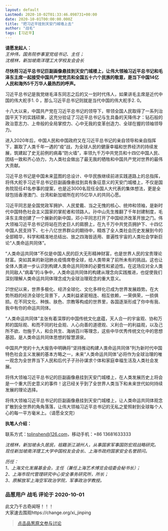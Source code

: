 ```yaml
---
layout: default
Lastmod: 2020-10-02T01:33:46.098731+00:00
date: 2020-10-01T00:00:00.000Z
title: "把习近平挂到天安门城墙上去"
author: "战毛"
tags: [习近平]
---
```


**请愿发起人：**  
_王仲伟，国务院参事室党组书记、主任；_  
_沈根林，新加坡南洋理工大学校友会会长_  
  
**尽快将习近平总书记巨副画像悬挂到天安门城楼上，让伟大领袖习近平总书记和毛泽东主席一起接受中国共产党党员和全国五十六个民族的敬意，是当下中国14亿人民和海外5千万华人最热烈的呼声。**  
  
习近平总书记是我党继毛泽东同志之后的又一划时代伟人，如果讲毛主席是近代中国的伟大舵手1. 0 ，那么习近平总书记则就是当代中国的伟大舵手2. 0。  
  
十八大以来，中国共产党在习近平总书记的领导下，带领全国人民取得了一系列治国平天下的实践硕果，这充分验证了习近平总书记与生具备的天降伟才：钻石般的政治意志力、上帝般的全局掌控力、心中无我的变革创造力、全球在握的领袖领导力。  
  
进入2020年后，中国人民和中国政府又在习近平总书记的亲自领导和亲自指挥下，赢取了人类千年一遇的“疫”战，为全球人民的健康幸福和世界经济的持续发展，筑建起了史无前例的病毒“防火墙”，率领九千万中共党员和十四亿中国人民、团结一致和齐心协力，为人类社会做出了最无我的牺牲和中国共产党对世界的最伟大贡献。  
  
习近平总书记是中国未来蓝图的总设计、中华民族继续前进实践道路上的总指挥，将伟大舵手习近平总书记巨副画像悬挂到具有象征意义的天安门城楼上，不仅是国务院现任41名参事的提案，也是近3000名现任全国人大代表的集体想法，更是全球包括香港澳门、台湾和新加坡所在的15亿华人的共同心愿。  
  
习近平同志是全国党政军拥护、人民爱戴、当之无愧的核心、统帅和领袖，是新时代中国特色社会主义国家的掌舵者和领路人。孙中山先生推翻了千年封建制度，毛泽东主席创建了一个展新的新中国，邓小平同志打开了中国经济改革开放之门。伟大领袖习近平总书记将站在历史巨人的肩膀上，在九千万中共党员拥护下、十四亿中国人民支持下、七十八亿世界群众的期待中，精炼了全人类社会历史发展到今的全部精华，科学和精准地总结出、放之四海皆适用、普遍性宇宙的人类社会学新巨论“人类命运共同体”。  
  
“人类命运共同体”不仅是中国人民的巨大无形精神财富，也是世界人民的宝贵理论财富。突如其来的新冠肺炎疫情席卷全球，给人类带来了前所未有的挑战。这也让全体人类进一步认识到构建人类命运共同体的必要性和紧迫性。在这场应对全人类共同敌人“病毒”的斗争中，人类命运共同体的构建从理念向实践推进，也促使我们深刻理解人类命运共同体理念成为全球治理观念的重大意义。  
  
21世纪以来，世界多极化、经济全球化、文化多样化已成为世界发展趋势。在大势所趋的经济全球化背景下，人类利益紧密相连、相互依赖，一荣俱荣，一损俱损。在不同文化、种族、肤色、宗教等构成的世界里，各国逐渐形成了你中有我、我中有你的命运共同体。  
  
“人类命运共同体”主张有着深厚的中国传统文化底蕴，天人合一的宇宙观、协和万邦的国际观、和而不同的社会观、人心向善的道德观、义利合一的利益观，以及己所不欲、勿施于人，和合共生、海纳百川等理念，这些中华优秀传统文化中的思想基因，是人类命运共同体思想的智慧源泉。  
  
中国共产党的十九大报告中明确将“坚持推动构建人类命运共同体”列为新时代中国特色社会主义发展的基本方略之一，未来“人类命运共同体”必将作为全球治理的唯一观念为全世界当下人民和后代子子孙孙谋求个体和家庭幸福生活及人类社会发展。  
  
将伟大领袖习近平总书记的巨副画像悬挂到天安门城楼上，在人类发展历史上将会是一个重大历史意义的事件！这已经关乎到了全世界人类当下和未来世代如何持续发展的理论选择。  
  
将伟大领袖习近平总书记的巨副画像悬挂到天安门城楼上，让人类命运共同体观念扩散到全世界的角角落落，让伟大领袖习近平总书记的无私之爱照射到全球每个人心的每一平方毫米上。（请愿全文完）  
  
**执笔人介绍：**  
  
联系方式：tolinshen@126.com，移动手机：+86 13681633333  
  
_沈根林，新加坡永久居民，祖籍浙江湖州人，从事国家军事国防宏观战略研究。_  
_现任新加坡南洋理工大学中国校友会会长、上海市政府国家安全名誉顾问。_  
  
_历任：_  
_1、上海文化发展基金会，主任（兼任上海艺术博览会组委会秘书长）；_  
_2、上海市现代管理研究中心安全事务研究所，所长；_  
_3、原解放军上海空军政治学院，军事政治学教授。_

            
### 品葱用户 **战毛** 评论于 2020-10-01
        
此文乃千古奇闻呀！！！  
大家速去围观https://change.org/xi\_jinping
        






> [点击品葱原文参与讨论](https://pincong.rocks/article/24637)

